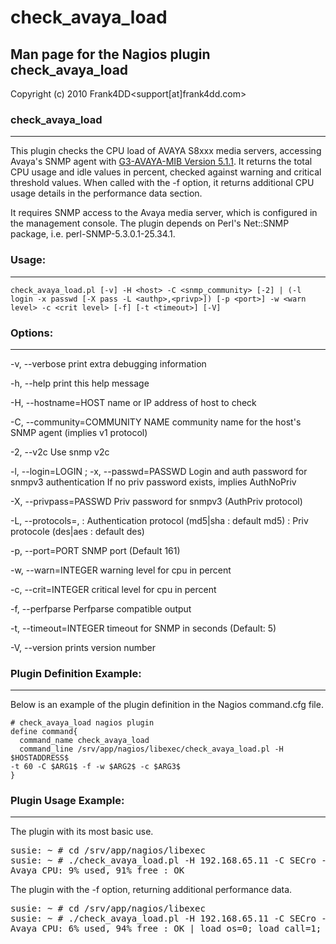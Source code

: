 # check_avaya_load

## Man page for the Nagios plugin check_avaya_load

Copyright (c) 2010 Frank4DD<support[at]frank4dd.com>

### check_avaya_load

* * *

This plugin checks the CPU load of AVAYA S8xxx media servers, accessing Avaya's SNMP agent with [G3-AVAYA-MIB Version 5.1.1](avaya/g3mib.asn1). It returns the total CPU usage and idle values in percent, checked against warning and critical threshold values. When called with the -f option, it returns additional CPU usage details in the performance data section.

It requires SNMP access to the Avaya media server, which is configured in the management console. The plugin depends on Perl's Net::SNMP package, i.e. perl-SNMP-5.3.0.1-25.34.1.

### Usage:

* * *

`check_avaya_load.pl [-v] -H <host> -C <snmp_community> [-2] | (-l login -x passwd [-X pass -L <authp>,<privp>]) [-p <port>] -w <warn level> -c <crit level> [-f] [-t <timeout>] [-V]`

### Options:

* * *

-v, --verbose
      print extra debugging information

-h, --help
      print this help message

-H, --hostname=HOST
      name or IP address of host to check

-C, --community=COMMUNITY NAME
      community name for the host's SNMP agent (implies v1 protocol)

-2, --v2c
      Use snmp v2c

-l, --login=LOGIN ; -x, --passwd=PASSWD
      Login and auth password for snmpv3 authentication
      If no priv password exists, implies AuthNoPriv

-X, --privpass=PASSWD
      Priv password for snmpv3 (AuthPriv protocol)

-L, --protocols=<authproto>,<privproto>
      <authproto> : Authentication protocol (md5|sha : default md5)
      <privproto> : Priv protocole (des|aes : default des)

-p, --port=PORT
      SNMP port (Default 161)

-w, --warn=INTEGER
      warning level for cpu in percent

-c, --crit=INTEGER
      critical level for cpu in percent

-f, --perfparse
      Perfparse compatible output

-t, --timeout=INTEGER
      timeout for SNMP in seconds (Default: 5)

-V, --version
      prints version number

### Plugin Definition Example:

* * *

Below is an example of the plugin definition in the Nagios command.cfg file.

```
# check_avaya_load nagios plugin
define command{
  command_name check_avaya_load
  command_line /srv/app/nagios/libexec/check_avaya_load.pl -H $HOSTADDRESS$ 
-t 60 -C $ARG1$ -f -w $ARG2$ -c $ARG3$
}
```

### Plugin Usage Example:

* * *

The plugin with its most basic use.

<pre class="code">susie: ~ # cd /srv/app/nagios/libexec
susie: ~ # ./check_avaya_load.pl -H 192.168.65.11 -C SECro -w 75 -c 95
Avaya CPU: 9% used, 91% free : OK</pre>

The plugin with the -f option, returning additional performance data.

<pre class="code">susie: ~ # cd /srv/app/nagios/libexec
susie: ~ # ./check_avaya_load.pl -H 192.168.65.11 -C SECro -w 75 -c 95 -f
Avaya CPU: 6% used, 94% free : OK | load_os=0; load_call=1; load_mgt=5; load_idle=94;</pre>
